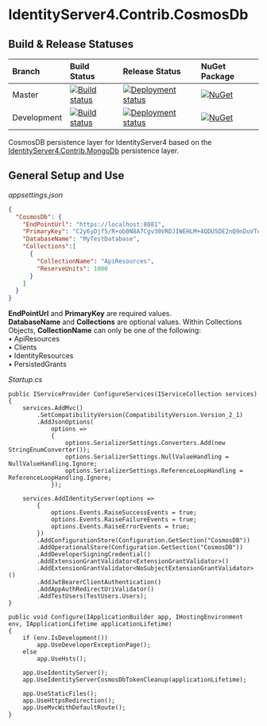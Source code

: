 # IdentityServer4.Contrib.CosmosDb

## Build & Release Statuses

|Branch|Build Status|Release Status|NuGet Package|
|:-|:-|:-|:-|
|Master|[![Build status](https://jnhaffey.visualstudio.com/IdentityServer4.Contrib.CosmosDB/_apis/build/status/IdentityServer4.Contrib.CosmosDB-CI%20(master))](https://jnhaffey.visualstudio.com/IdentityServer4.Contrib.CosmosDB/_build/latest?definitionId=7)|[![Deployment status](https://jnhaffey.vsrm.visualstudio.com/_apis/public/Release/badge/ff075ccf-2453-4380-bbe8-04088078c290/3/3)](https://jnhaffey.visualstudio.com/IdentityServer4.Contrib.CosmosDB/_releases2?view=all)|[![NuGet](https://img.shields.io/nuget/v/IdentityServer4.Contrib.CosmosDB.svg)](https://www.nuget.org/packages/IdentityServer4.Contrib.CosmosDB/)|
|Development|[![Build status](https://jnhaffey.visualstudio.com/IdentityServer4.Contrib.CosmosDB/_apis/build/status/IdentityServer4.Contrib.CosmosDB-CI%20(development))](https://jnhaffey.visualstudio.com/IdentityServer4.Contrib.CosmosDB/_build/latest?definitionId=6)|[![Deployment status](https://jnhaffey.vsrm.visualstudio.com/_apis/public/Release/badge/ff075ccf-2453-4380-bbe8-04088078c290/1/1)](https://jnhaffey.visualstudio.com/IdentityServer4.Contrib.CosmosDB/_releases2?view=all)|[![NuGet](https://img.shields.io/nuget/vpre/IdentityServer4.Contrib.CosmosDB.svg)](https://www.nuget.org/packages/IdentityServer4.Contrib.CosmosDB/)|

CosmosDB persistence layer for IdentityServer4 based on the [IdentityServer4.Contrib.MongoDb](https://github.com/diogodamiani/IdentityServer4.Contrib.MongoDB) persistence layer.


## General Setup and Use

_appsettings.json_
```JSON
{
  "CosmosDb": {
    "EndPointUrl": "https://localhost:8081",
    "PrimaryKey": "C2y6yDjf5/R+ob0N8A7Cgv30VRDJIWEHLM+4QDU5DE2nQ9nDuVTqobD4b8mGGyPMbIZnqyMsEcaGQy67XIw/Jw==",
    "DatabaseName": "MyTestDatabase",
    "Collections":[
      {
        "CollectionName": "ApiResources",
        "ReserveUnits": 1000
      }
    ]
  }
}
```
**EndPointUrl** and **PrimaryKey** are required values.  
**DatabaseName** and **Collections** are optional values.
Within Collections Objects, **CollectionName** can only be one of the following:  
• ApiResources    
• Clients  
• IdentityResources  
• PersistedGrants

_Startup.cs_
```CSharp
public IServiceProvider ConfigureServices(IServiceCollection services)
{
    services.AddMvc()
        .SetCompatibilityVersion(CompatibilityVersion.Version_2_1)
        .AddJsonOptions(
            options =>
            {
                options.SerializerSettings.Converters.Add(new StringEnumConverter());
                options.SerializerSettings.NullValueHandling = NullValueHandling.Ignore;
                options.SerializerSettings.ReferenceLoopHandling = ReferenceLoopHandling.Ignore;
            });

    services.AddIdentityServer(options =>
        {
            options.Events.RaiseSuccessEvents = true;
            options.Events.RaiseFailureEvents = true;
            options.Events.RaiseErrorEvents = true;
        })
        .AddConfigurationStore(Configuration.GetSection("CosmosDB"))
        .AddOperationalStore(Configuration.GetSection("CosmosDB"))
        .AddDeveloperSigningCredential()
        .AddExtensionGrantValidator<ExtensionGrantValidator>()
        .AddExtensionGrantValidator<NoSubjectExtensionGrantValidator>()
        .AddJwtBearerClientAuthentication()
        .AddAppAuthRedirectUriValidator()
        .AddTestUsers(TestUsers.Users);
}

public void Configure(IApplicationBuilder app, IHostingEnvironment env, IApplicationLifetime applicationLifetime)
{
    if (env.IsDevelopment())
        app.UseDeveloperExceptionPage();
    else
        app.UseHsts();

    app.UseIdentityServer();
    app.UseIdentityServerCosmosDbTokenCleanup(applicationLifetime);

    app.UseStaticFiles();
    app.UseHttpsRedirection();
    app.UseMvcWithDefaultRoute();
}
```